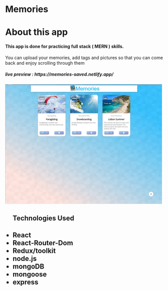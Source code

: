 # Memories
<h1> About this app </h1>

 <h4> This app is done for practicing full stack ( MERN ) skills.  </h4>
 <p> You can upload your memories, add tags and pictures so that you can come back and enjoy scrolling through them  </p>

 <h5> live preview : https://memories-saved.netlify.app/</h5>
<p float="left">
  <img src="/public/Memories_Prev.jpg" width="500" />
</p>


  <ul> <h2> Technologies Used <h2>
    <li>React</li>
    <li>React-Router-Dom </li>
    <li>Redux/toolkit </li>
    <li> node.js </li>
    <li> mongoDB </li>
    <li> mongoose </li>
    <li> express </li>  
  </ul>
